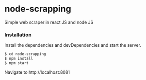# node-scrapping
Simple web scraper in react JS and node JS
### Installation


Install the dependencies and devDependencies and start the server.

```sh
$ cd node-scrapping
$ npm install
$ npm start
```
Navigate to http://localhost:8081